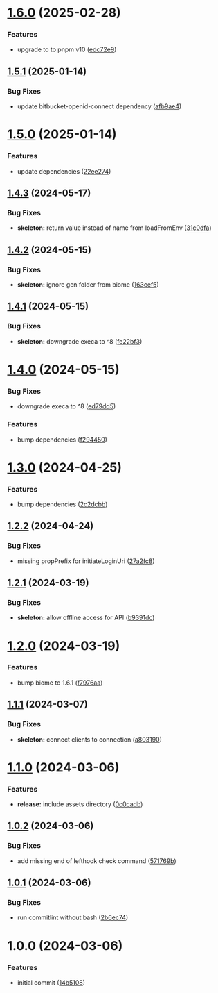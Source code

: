 # [1.6.0](https://github.com/soliantconsulting/create-auth0-cicd/compare/v1.5.1...v1.6.0) (2025-02-28)


### Features

* upgrade to to pnpm v10 ([edc72e9](https://github.com/soliantconsulting/create-auth0-cicd/commit/edc72e94f7d3557c055843ba74eeea245cf15541))

## [1.5.1](https://github.com/soliantconsulting/create-auth0-cicd/compare/v1.5.0...v1.5.1) (2025-01-14)


### Bug Fixes

* update bitbucket-openid-connect dependency ([afb9ae4](https://github.com/soliantconsulting/create-auth0-cicd/commit/afb9ae4c19ac04dded42109af5fc167a6be766ee))

# [1.5.0](https://github.com/soliantconsulting/create-auth0-cicd/compare/v1.4.3...v1.5.0) (2025-01-14)


### Features

* update dependencies ([22ee274](https://github.com/soliantconsulting/create-auth0-cicd/commit/22ee27490d85556118b0239859b51d42244f70b1))

## [1.4.3](https://github.com/soliantconsulting/create-auth0-cicd/compare/v1.4.2...v1.4.3) (2024-05-17)


### Bug Fixes

* **skeleton:** return value instead of name from loadFromEnv ([31c0dfa](https://github.com/soliantconsulting/create-auth0-cicd/commit/31c0dfa688003b0c52de4f46d5af563d6f020d78))

## [1.4.2](https://github.com/soliantconsulting/create-auth0-cicd/compare/v1.4.1...v1.4.2) (2024-05-15)


### Bug Fixes

* **skeleton:** ignore gen folder from biome ([163cef5](https://github.com/soliantconsulting/create-auth0-cicd/commit/163cef57fc673c03faa01d43556f157d3454bc8a))

## [1.4.1](https://github.com/soliantconsulting/create-auth0-cicd/compare/v1.4.0...v1.4.1) (2024-05-15)


### Bug Fixes

* **skeleton:** downgrade execa to ^8 ([fe22bf3](https://github.com/soliantconsulting/create-auth0-cicd/commit/fe22bf3f2aa9e2a8ed3732d9eaa1a7c950c494ca))

# [1.4.0](https://github.com/soliantconsulting/create-auth0-cicd/compare/v1.3.0...v1.4.0) (2024-05-15)


### Bug Fixes

* downgrade execa to ^8 ([ed79dd5](https://github.com/soliantconsulting/create-auth0-cicd/commit/ed79dd5c0e9a5155c25e7e0fd33a6531d4aee76b))


### Features

* bump dependencies ([f294450](https://github.com/soliantconsulting/create-auth0-cicd/commit/f29445065ee09f439664d9b06f0735a96e24156e))

# [1.3.0](https://github.com/soliantconsulting/create-auth0-cicd/compare/v1.2.2...v1.3.0) (2024-04-25)


### Features

* bump dependencies ([2c2dcbb](https://github.com/soliantconsulting/create-auth0-cicd/commit/2c2dcbbaa32a66300ae72c0a1954d6dcb3e54b46))

## [1.2.2](https://github.com/soliantconsulting/create-auth0-cicd/compare/v1.2.1...v1.2.2) (2024-04-24)


### Bug Fixes

* missing propPrefix for initiateLoginUri ([27a2fc8](https://github.com/soliantconsulting/create-auth0-cicd/commit/27a2fc821be6959237c33cb13c16a94bbfcd0364))

## [1.2.1](https://github.com/soliantconsulting/create-auth0-cicd/compare/v1.2.0...v1.2.1) (2024-03-19)


### Bug Fixes

* **skeleton:** allow offline access for API ([b9391dc](https://github.com/soliantconsulting/create-auth0-cicd/commit/b9391dccd96b171bc342724887b6f2057322b643))

# [1.2.0](https://github.com/soliantconsulting/create-auth0-cicd/compare/v1.1.1...v1.2.0) (2024-03-19)


### Features

* bump biome to 1.6.1 ([f7976aa](https://github.com/soliantconsulting/create-auth0-cicd/commit/f7976aa06b27367e971c648f5f82b5dcff0a2a28))

## [1.1.1](https://github.com/soliantconsulting/create-auth0-cicd/compare/v1.1.0...v1.1.1) (2024-03-07)


### Bug Fixes

* **skeleton:** connect clients to connection ([a803190](https://github.com/soliantconsulting/create-auth0-cicd/commit/a80319045b688a35ada4fdb8bc3af3284e1d7af3))

# [1.1.0](https://github.com/soliantconsulting/create-auth0-cicd/compare/v1.0.2...v1.1.0) (2024-03-06)


### Features

* **release:** include assets directory ([0c0cadb](https://github.com/soliantconsulting/create-auth0-cicd/commit/0c0cadb762f2d6c6b9d35842955a49d44a12a2e7))

## [1.0.2](https://github.com/soliantconsulting/create-auth0-cicd/compare/v1.0.1...v1.0.2) (2024-03-06)


### Bug Fixes

* add missing end of lefthook check command ([571769b](https://github.com/soliantconsulting/create-auth0-cicd/commit/571769b677fa346b15bfd51885df6ff59ec7280c))

## [1.0.1](https://github.com/soliantconsulting/create-auth0-cicd/compare/v1.0.0...v1.0.1) (2024-03-06)


### Bug Fixes

* run commitlint without bash ([2b6ec74](https://github.com/soliantconsulting/create-auth0-cicd/commit/2b6ec74dd2e4be859f034a2418207c9404dcd7e4))

# 1.0.0 (2024-03-06)


### Features

* initial commit ([14b5108](https://github.com/soliantconsulting/create-auth0-cicd/commit/14b510838a3f9c4f0bcafbae446ed70b430a3540))
